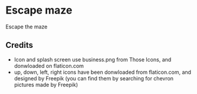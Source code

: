 # Escape maze

Escape the maze

## Credits

* Icon and splash screen use business.png from Those Icons, and donwloaded on flaticon.com
* up, down, left, right icons have been donwloaded from flaticon.com, and designed by Freepik (you can find them by searching for chevron pictures made by Freepik)